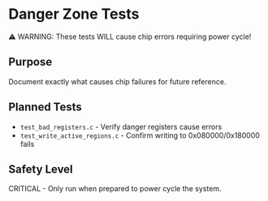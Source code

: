 # Danger Zone Tests

⚠️ WARNING: These tests WILL cause chip errors requiring power cycle!

## Purpose
Document exactly what causes chip failures for future reference.

## Planned Tests
- `test_bad_registers.c` - Verify danger registers cause errors
- `test_write_active_regions.c` - Confirm writing to 0x080000/0x180000 fails

## Safety Level
CRITICAL - Only run when prepared to power cycle the system.
